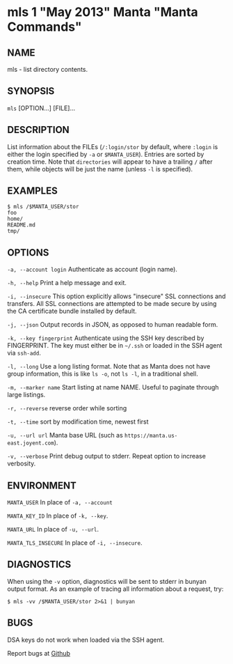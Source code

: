 mls 1 "May 2013" Manta "Manta Commands"
=======================================

NAME
----

mls - list directory contents.

SYNOPSIS
--------

`mls` [OPTION...] [FILE]...

DESCRIPTION
-----------

List information about the FILEs (`/:login/stor` by default, where `:login` is
either the login specified by `-a` or `$MANTA_USER`).  Entries are sorted by
creation time.  Note that `directories` will appear to have a trailing `/` after
them, while objects will be just the name (unless `-l` is specified).

EXAMPLES
--------

    $ mls /$MANTA_USER/stor
    foo
    home/
    README.md
    tmp/

OPTIONS
-------

`-a, --account login`
  Authenticate as account (login name).

`-h, --help`
  Print a help message and exit.

`-i, --insecure`
  This option explicitly allows "insecure" SSL connections and transfers.  All
  SSL connections are attempted to be made secure by using the CA certificate
  bundle installed by default.

`-j, --json`
  Output records in JSON, as opposed to human readable form.

`-k, --key fingerprint`
  Authenticate using the SSH key described by FINGERPRINT.  The key must
  either be in `~/.ssh` or loaded in the SSH agent via `ssh-add`.

`-l, --long`
  Use a long listing format. Note that as Manta does not have group information,
  this is like `ls -o`, not `ls -l`, in a traditional shell.

`-m, --marker name`
  Start listing at name NAME.  Useful to paginate through large listings.

`-r, --reverse`
  reverse order while sorting

`-t, --time`
  sort by modification time, newest first

`-u, --url url`
  Manta base URL (such as `https://manta.us-east.joyent.com`).

`-v, --verbose`
  Print debug output to stderr.  Repeat option to increase verbosity.

ENVIRONMENT
-----------

`MANTA_USER`
  In place of `-a, --account`

`MANTA_KEY_ID`
  In place of `-k, --key`.

`MANTA_URL`
  In place of `-u, --url`.

`MANTA_TLS_INSECURE`
  In place of `-i, --insecure`.

DIAGNOSTICS
-----------

When using the `-v` option, diagnostics will be sent to stderr in bunyan
output format.  As an example of tracing all information about a request,
try:

    $ mls -vv /$MANTA_USER/stor 2>&1 | bunyan

BUGS
----

DSA keys do not work when loaded via the SSH agent.

Report bugs at [Github](https://github.com/joyent/node-manta/issues)

